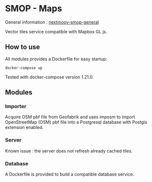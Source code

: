 # SMOP - Maps

General information : [nextmoov-smop-general](https://github.com/nextmoov/nextmoov-smop-general)

Vector tiles service compatible with Mapbox GL js.

## How to use

All modules provides a Dockerfile for easy startup:

```
docker-compose up
```

Tested with docker-compose version 1.21.0.


## Modules

### Importer

Acquire OSM pbf file from Geofabrik and uses imposm to import OpenStreetMap (OSM) pbf file into a Postgresql database with Postgis extension enabled.

### Server

Known issue : the server does not refresh already cached tiles.

### Database

A Dockerfile is provided to build a compatible database service.
